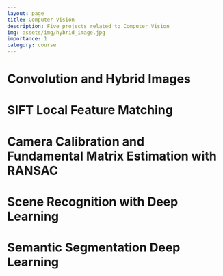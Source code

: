 ```yaml
---
layout: page
title: Computer Vision
description: Five projects related to Computer Vision
img: assets/img/hybrid_image.jpg
importance: 1
category: course
---
```


# Convolution and Hybrid Images

# SIFT Local Feature Matching

# Camera Calibration and Fundamental Matrix Estimation with RANSAC

# Scene Recognition with Deep Learning

# Semantic Segmentation Deep Learning